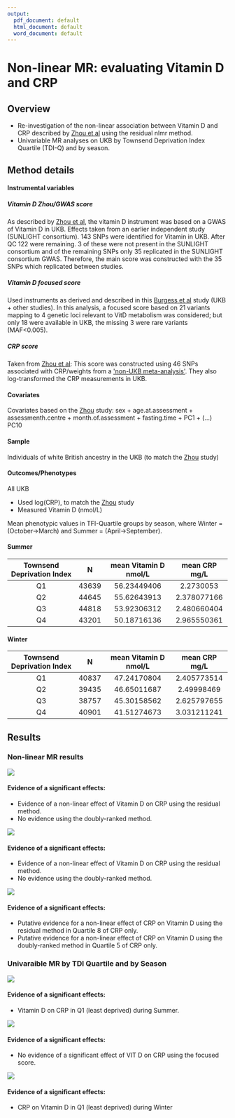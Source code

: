 ```yaml
---
output:
  pdf_document: default
  html_document: default
  word_document: default
---
```

 Non-linear MR: evaluating Vitamin D and CRP 
================
## Overview

- Re-investigation of the non-linear association between Vitamin D and CRP described by [Zhou et al](https://academic.oup.com/ije/article/52/1/260/6586699?login=true) using the residual nlmr method. 
- Univariable MR analyses on UKB by Townsend Deprivation Index Quartile (TDI-Q) and by season. 

## Method details 

#### Instrumental variables 

##### Vitamin D Zhou/GWAS score 
As described by [Zhou et al](https://academic.oup.com/ije/article/52/1/260/6586699?login=true), the vitamin D instrument was based on a GWAS of Vitamin D in UKB. Effects taken from an earlier independent study (SUNLIGHT consortium). 143 SNPs were identified for Vitamin in UKB. After QC 122 were remaining. 3 of these were not present in the SUNLIGHT consortium and of the remaining SNPs only 35 replicated in the SUNLIGHT consortium GWAS. Therefore, the main score was constructed with the 35 SNPs which replicated between studies. 


##### Vitamin D focused score 
Used instruments as derived and described in this [Burgess et al]('https://www.ncbi.nlm.nih.gov/pmc/articles/PMC7615586/') study (UKB + other studies). In this analysis, a focused score based on 21 variants mapping to 4 genetic loci relevant to VitD metabolism was considered; but only 18 were available in UKB, the missing 3 were rare variants (MAF<0.005). 

##### CRP score
Taken from [Zhou et al](https://academic.oup.com/ije/article/52/1/260/6586699?login=true): This score was constructed using 46 SNPs associated with CRP/weights from a ['non-UKB meta-analysis'](https://www.sciencedirect.com/science/article/pii/S0002929718303203?via%3Dihub). They also log-transformed the CRP measurements in UKB. 


#### Covariates 

Covariates based on the [Zhou](https://academic.oup.com/ije/article/52/1/260/6586699?login=true) study: sex + age.at.assessment + assessmenth.centre + month.of.assessment + fasting.time +
                          PC1 + (...) PC10

#### Sample 
Individuals of white British ancestry in the UKB (to match the [Zhou](https://academic.oup.com/ije/article/52/1/260/6586699?login=true) study)

#### Outcomes/Phenotypes 
All UKB 
- Used log(CRP), to match the [Zhou](https://academic.oup.com/ije/article/52/1/260/6586699?login=true) study 
- Measured Vitamin D (nmol/L)

Mean phenotypic values in TFI-Quartile groups by season, where Winter = (October->March) and 
Summer = (April->September).


#### Summer 
|	Townsend Deprivation Index	|	N	|	mean Vitamin D nmol/L	|	mean CRP mg/L	|
|	 :----:	|	 :----:	|	 :----:	|	 :----:	|
|	Q1	|	43639	|	56.23449406	|	2.2730053	|
|	Q2	|	44645	|	55.62643913	|	2.378077166	|
|	Q3	|	44818	|	53.92306312	|	2.480660404	|
|	Q4	|	43201	|	50.18716136	|	2.965550361	|

#### Winter 
|	Townsend Deprivation Index	|	N	|	mean Vitamin D nmol/L	|	mean CRP mg/L	|
|	:----:	|	:----:	|	:----:	|	:----:	|
|	Q1	|	40837	|	47.24170804	|	2.405773514	|
|	Q2	|	39435	|	46.65011687	|	2.49998469	|
|	Q3	|	38757	|	45.30158562	|	2.625797655	|
|	Q4	|	40901	|	41.51274673	|	3.031211241	|

## Results 



### Non-linear MR results 
![](plots/nlmr.vitd.gwas.png)

#### Evidence of a significant effects: 
 - Evidence of a non-linear effect of Vitamin D on CRP using the residual method. 
 - No evidence using the doubly-ranked method. 

![](plots/nlmr.vitd.focused.png)

#### Evidence of a significant effects: 
 - Evidence of a non-linear effect of Vitamin D on CRP using the residual method. 
 - No evidence using the doubly-ranked method. 

![](plots/nlmr.crp.png)

#### Evidence of a significant effects: 
 - Putative evidence for a non-linear effect of CRP on Vitamin D using the residual method in Quartile 8 of CRP only. 
 - Putative evidence for a non-linear effect of CRP on Vitamin D using the doubly-ranked method in Quartile 5 of CRP only. 





### Univaraible MR by TDI Quartile and by Season 

![](plots/v1_season_zhou.png)

#### Evidence of a significant effects: 
 - Vitamin D on CRP in Q1 (least deprived) during Summer. 

![](plots/v1_season_focused.png)

#### Evidence of a significant effects: 
 - No evidence of a significant effect of VIT D on CRP using the focused score. 


![](plots/v1_season_crp.png)

#### Evidence of a significant effects: 
 - CRP on Vitamin D in Q1 (least deprived) during Winter  




